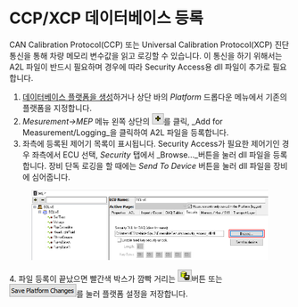 # CCP/XCP 데이터베이스 등록

CAN Calibration Protocol(CCP) 또는 Universal Calibration Protocol(XCP) 진단 통신을 통해 차량 메모리 변수값을 읽고 로깅할 수 있습니다. 이 통신을 하기 위해서는 A2L 파일이 반드시 필요하며 경우에 따라 Security Access용 dll 파일이 추가로 필요합니다.

1. [데이터베이스 플랫폼을 생성](../../시작하기/데이터베이스-플랫폼-생성-및-데이터베이스-dbc-ldf-arxml-등록.md)하거나 상단 바의 _Platform_ 드롭다운 메뉴에서 기존의 플랫폼을 지정합니다.
2. _Mesurement->MEP_ 메뉴 왼쪽 상단의 ![](<../../.gitbook/assets/2022-01-06-17-20-02 (1).png>)를 클릭, _Add for Measurement/Logging_을 클릭하여 A2L 파일을 등록합니다.
3. 좌측에 등록된 제어기 목록이 표시됩니다. Security Access가 필요한 제어기인 경우 좌측에서 ECU 선택, _Security_ 탭에서 _Browse..._버튼을 눌러 dll 파일을 등록합니다. 장비 단독 로깅을 할 때에는 _Send To Device_ 버튼을 눌러 dll 파일을 장비에 심어줍니다.

<figure><img src="../../.gitbook/assets/2022-01-07-11-42-36.png" alt=""><figcaption></figcaption></figure>

&#x20;4\. 파일 등록이 끝났으면 빨간색 박스가 깜빡 거리는 ![](<../../.gitbook/assets/2022-01-04-16-24-53 (1) (2).png>)버튼 또는 ![](<../../.gitbook/assets/2022-01-04-16-25-23 (1) (1).png>)를 눌러 플랫폼 설정을 저장합니다.
